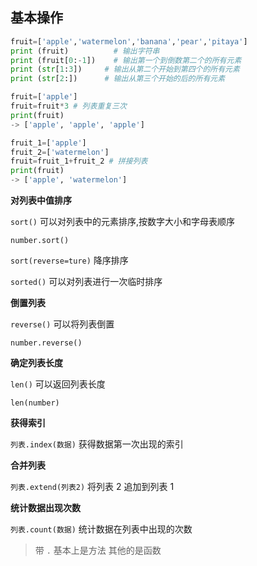 
## 基本操作

```python
fruit=['apple','watermelon','banana','pear','pitaya']
print (fruit)          # 输出字符串  
print (fruit[0:-1])    # 输出第一个到倒数第二个的所有元素
print (str[1:3])     # 输出从第二个开始到第四个的所有元素
print (str[2:])      # 输出从第三个开始的后的所有元素

fruit=['apple']
fruit=fruit*3 # 列表重复三次
print(fruit)
-> ['apple', 'apple', 'apple']

fruit_1=['apple']
fruit_2=['watermelon']
fruit=fruit_1+fruit_2 # 拼接列表
print(fruit)
-> ['apple', 'watermelon']

```

**对列表中值排序**

`sort()` 可以对列表中的元素排序,按数字大小和字母表顺序

```
number.sort()
```

`sort(reverse=ture)` 降序排序

`sorted()` 可以对列表进行一次临时排序

**倒置列表**

`reverse()` 可以将列表倒置

```
number.reverse()
```

**确定列表长度**

`len()` 可以返回列表长度

```
len(number)
```

**获得索引**

`列表.index(数据)` 获得数据第一次出现的索引

**合并列表**

`列表.extend(列表2)` 将列表 2 追加到列表 1

**统计数据出现次数**

`列表.count(数据)` 统计数据在列表中出现的次数

> 带 `.` 基本上是方法 其他的是函数


